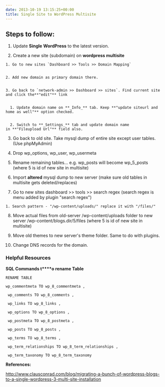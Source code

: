 ```yaml
---
date: 2013-10-19 13:15:25+00:00
title: Single Site to WordPress Multisite
---
```


## **Steps to follow:**





	
  1. Update **Single** **WordPress** to the latest version.

	
  2. Create a new site (subdomain) on **wordpress multisite**

	
    1. Go to new sites `Dashboard >> Tools >> Domain Mapping`

	
    2. Add new domain as primary domain there.

	
    3. Go back to `network-admin >> Dashboard >> sites`. Find current site and click the**"edit"** link

	
      1. Update domain name on **_Info_** tab. Keep **"update siteurl and home as well"** option checked.

	
      2. Switch to **_Settings_** tab and update domain name in **"Fileupload Url"** field also.







	
  3. Go back to old site. Take mysql dump of entire site except user tables. (Use phpMyAdmin)

	
  4. Drop wp_options, wp_user, wp_usermeta

	
  5. Rename remaining tables... e.g. wp_posts will become wp_5_posts (where 5 is id of new site in multisite)

	
  6. Import **altered** mysql dump to new server (make sure old tables in multisite gets deleted/replaces)

	
  7. Go to new sites dashboard >> tools >> search regex (search regex is menu added by plugin "search regex")

	
    1. Search pattern - "/wp-content/uploads/" replace it with "/files/"




	
  8. Move actual files from old-server /wp-content/uploads folder to new server /wp-content/blogs.dir/5/files (where 5 is id of new site in multisite)

	
  9. Move old themes to new server's theme folder. Same to do with plugins.

	
  10. Change DNS records for the domain.







### **Helpful Resources**




**SQL Commands t****o rename Table**







`RENAME TABLE`




`wp_commentmeta TO wp_8_commentmeta ,`




` wp_comments TO wp_8_comments ,`




` wp_links TO wp_8_links ,`




` wp_options TO wp_8_options ,`




` wp_postmeta TO wp_8_postmeta ,`




` wp_posts TO wp_8_posts ,`




` wp_terms TO wp_8_terms ,`




` wp_term_relationships TO wp_8_term_relationships ,`




` wp_term_taxonomy TO wp_8_term_taxonomy `













**References:**




http://www.clausconrad.com/blog/migrating-a-bunch-of-wordpress-blogs-to-a-single-wordpress-3-multi-site-installation




